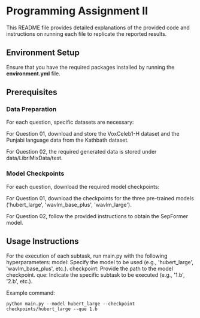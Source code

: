 # Programming Assignment II

This README file provides detailed explanations of the provided code and instructions on running each file to replicate the reported results.

## Environment Setup
Ensure that you have the required packages installed by running the **environment.yml** file. 

## Prerequisites
### Data Preparation
For each question, specific datasets are necessary:

For Question 01, download and store the VoxCeleb1-H dataset and the Punjabi language data from the Kathbath dataset.

For Question 02, the required generated data is stored under data/LibriMixData/test.

### Model Checkpoints
For each question, download the required model checkpoints:

For Question 01, download the checkpoints for the three pre-trained models ('hubert_large', 'wavlm_base_plus', 'wavlm_large').

For Question 02, follow the provided instructions to obtain the SepFormer model.

## Usage Instructions

For the execution of each subtask, run main.py with the following hyperparameters:
model: Specify the model to be used (e.g., 'hubert_large', 'wavlm_base_plus', etc.).
checkpoint: Provide the path to the model checkpoint.
que: Indicate the specific subtask to be executed (e.g., '1.b', '2.b', etc.).

Example command:

`python main.py --model hubert_large --checkpoint checkpoints/hubert_large --que 1.b`
